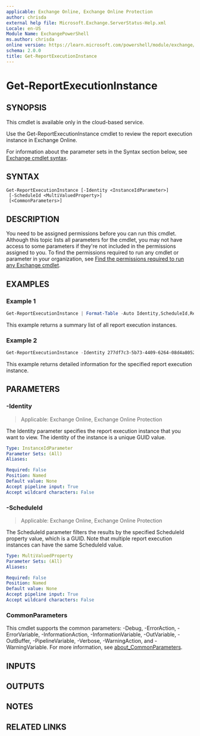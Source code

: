 ```yaml
---
applicable: Exchange Online, Exchange Online Protection
author: chrisda
external help file: Microsoft.Exchange.ServerStatus-Help.xml
Locale: en-US
Module Name: ExchangePowerShell
ms.author: chrisda
online version: https://learn.microsoft.com/powershell/module/exchange/get-reportexecutioninstance
schema: 2.0.0
title: Get-ReportExecutionInstance
---
```


# Get-ReportExecutionInstance

## SYNOPSIS
This cmdlet is available only in the cloud-based service.

Use the Get-ReportExecutionInstance cmdlet to review the report execution instance in Exchange Online.

For information about the parameter sets in the Syntax section below, see [Exchange cmdlet syntax](https://learn.microsoft.com/powershell/exchange/exchange-cmdlet-syntax).

## SYNTAX

```
Get-ReportExecutionInstance [-Identity <InstanceIdParameter>]
 [-ScheduleId <MultiValuedProperty>]
 [<CommonParameters>]
```

## DESCRIPTION
You need to be assigned permissions before you can run this cmdlet. Although this topic lists all parameters for the cmdlet, you may not have access to some parameters if they're not included in the permissions assigned to you. To find the permissions required to run any cmdlet or parameter in your organization, see [Find the permissions required to run any Exchange cmdlet](https://learn.microsoft.com/powershell/exchange/find-exchange-cmdlet-permissions).

## EXAMPLES

### Example 1
```powershell
Get-ReportExecutionInstance | Format-Table -Auto Identity,ScheduleId,ReportStartDate,ReportEndDate
```

This example returns a summary list of all report execution instances.

### Example 2
```powershell
Get-ReportExecutionInstance -Identity 277df7c3-5b73-4409-6264-08d4a8052836
```

This example returns detailed information for the specified report execution instance.

## PARAMETERS

### -Identity

> Applicable: Exchange Online, Exchange Online Protection

The Identity parameter specifies the report execution instance that you want to view. The identity of the instance is a unique GUID value.

```yaml
Type: InstanceIdParameter
Parameter Sets: (All)
Aliases:

Required: False
Position: Named
Default value: None
Accept pipeline input: True
Accept wildcard characters: False
```

### -ScheduleId

> Applicable: Exchange Online, Exchange Online Protection

The ScheduleId parameter filters the results by the specified ScheduleId property value, which is a GUID. Note that multiple report execution instances can have the same ScheduleId value.

```yaml
Type: MultiValuedProperty
Parameter Sets: (All)
Aliases:

Required: False
Position: Named
Default value: None
Accept pipeline input: True
Accept wildcard characters: False
```

### CommonParameters
This cmdlet supports the common parameters: -Debug, -ErrorAction, -ErrorVariable, -InformationAction, -InformationVariable, -OutVariable, -OutBuffer, -PipelineVariable, -Verbose, -WarningAction, and -WarningVariable. For more information, see [about_CommonParameters](https://go.microsoft.com/fwlink/p/?LinkID=113216).

## INPUTS

## OUTPUTS

## NOTES

## RELATED LINKS
